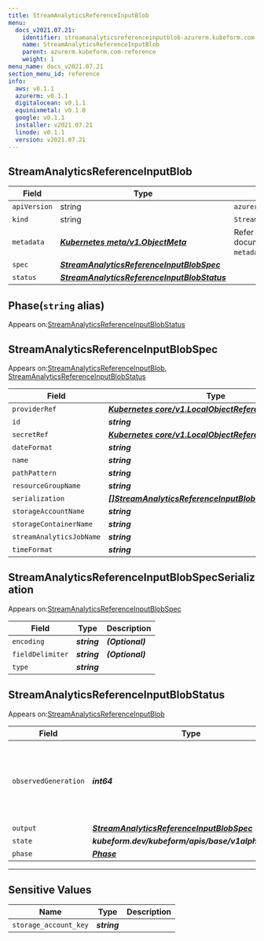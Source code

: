 ```yaml
---
title: StreamAnalyticsReferenceInputBlob
menu:
  docs_v2021.07.21:
    identifier: streamanalyticsreferenceinputblob-azurerm.kubeform.com
    name: StreamAnalyticsReferenceInputBlob
    parent: azurerm.kubeform.com-reference
    weight: 1
menu_name: docs_v2021.07.21
section_menu_id: reference
info:
  aws: v0.1.1
  azurerm: v0.1.1
  digitalocean: v0.1.1
  equinixmetal: v0.1.0
  google: v0.1.1
  installer: v2021.07.21
  linode: v0.1.1
  version: v2021.07.21
---
```


## StreamAnalyticsReferenceInputBlob
| Field | Type | Description |
| ------ | ----- | ----------- |
| `apiVersion` | string | `azurerm.kubeform.com/v1alpha1` |
|    `kind` | string | `StreamAnalyticsReferenceInputBlob` |
| `metadata` | ***[Kubernetes meta/v1.ObjectMeta](https://v1-18.docs.kubernetes.io/docs/reference/generated/kubernetes-api/v1.18/#objectmeta-v1-meta)***|Refer to the Kubernetes API documentation for the fields of the `metadata` field.|
| `spec` | ***[StreamAnalyticsReferenceInputBlobSpec](#streamanalyticsreferenceinputblobspec)***||
| `status` | ***[StreamAnalyticsReferenceInputBlobStatus](#streamanalyticsreferenceinputblobstatus)***||
## Phase(`string` alias)

Appears on:[StreamAnalyticsReferenceInputBlobStatus](#streamanalyticsreferenceinputblobstatus)

## StreamAnalyticsReferenceInputBlobSpec

Appears on:[StreamAnalyticsReferenceInputBlob](#streamanalyticsreferenceinputblob), [StreamAnalyticsReferenceInputBlobStatus](#streamanalyticsreferenceinputblobstatus)

| Field | Type | Description |
| ------ | ----- | ----------- |
| `providerRef` | ***[Kubernetes core/v1.LocalObjectReference](https://v1-18.docs.kubernetes.io/docs/reference/generated/kubernetes-api/v1.18/#localobjectreference-v1-core)***||
| `id` | ***string***||
| `secretRef` | ***[Kubernetes core/v1.LocalObjectReference](https://v1-18.docs.kubernetes.io/docs/reference/generated/kubernetes-api/v1.18/#localobjectreference-v1-core)***||
| `dateFormat` | ***string***||
| `name` | ***string***||
| `pathPattern` | ***string***||
| `resourceGroupName` | ***string***||
| `serialization` | ***[[]StreamAnalyticsReferenceInputBlobSpecSerialization](#streamanalyticsreferenceinputblobspecserialization)***||
| `storageAccountName` | ***string***||
| `storageContainerName` | ***string***||
| `streamAnalyticsJobName` | ***string***||
| `timeFormat` | ***string***||
## StreamAnalyticsReferenceInputBlobSpecSerialization

Appears on:[StreamAnalyticsReferenceInputBlobSpec](#streamanalyticsreferenceinputblobspec)

| Field | Type | Description |
| ------ | ----- | ----------- |
| `encoding` | ***string***| ***(Optional)*** |
| `fieldDelimiter` | ***string***| ***(Optional)*** |
| `type` | ***string***||
## StreamAnalyticsReferenceInputBlobStatus

Appears on:[StreamAnalyticsReferenceInputBlob](#streamanalyticsreferenceinputblob)

| Field | Type | Description |
| ------ | ----- | ----------- |
| `observedGeneration` | ***int64***| ***(Optional)*** Resource generation, which is updated on mutation by the API Server.|
| `output` | ***[StreamAnalyticsReferenceInputBlobSpec](#streamanalyticsreferenceinputblobspec)***| ***(Optional)*** |
| `state` | ***kubeform.dev/kubeform/apis/base/v1alpha1.State***| ***(Optional)*** |
| `phase` | ***[Phase](#phase)***| ***(Optional)*** |
---
## Sensitive Values
| Name | Type | Description |
|------|------|-------------|
| `storage_account_key` | ***string*** ||
